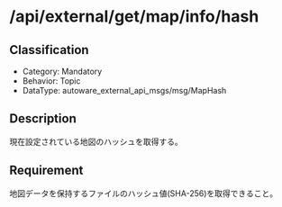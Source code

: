 # /api/external/get/map/info/hash

## Classification

- Category: Mandatory
- Behavior: Topic
- DataType: autoware_external_api_msgs/msg/MapHash

## Description

現在設定されている地図のハッシュを取得する。

## Requirement

地図データを保持するファイルのハッシュ値(SHA-256)を取得できること。
